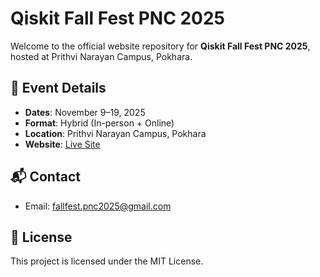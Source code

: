 # Qiskit Fall Fest PNC 2025

Welcome to the official website repository for **Qiskit Fall Fest PNC 2025**, hosted at Prithvi Narayan Campus, Pokhara.

## 📅 Event Details
- **Dates**: November 9–19, 2025
- **Format**: Hybrid (In-person + Online)
- **Location**: Prithvi Narayan Campus, Pokhara
- **Website**: [Live Site]([https://qiskitfallfest-pnc2025.vercel.app])

## 📬 Contact
- Email: fallfest.pnc2025@gmail.com
  
## 📜 License
This project is licensed under the MIT License.
